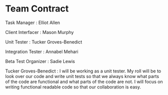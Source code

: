 # Team Contract

Task Manager : Elliot Allen

Client Interfacer : Mason Murphy

Unit Tester : Tucker Groves-Benedict

Integration Tester : Annabel Mehari

Beta Test Organizer : Sadie Lewis


Tucker Groves-Benedict : I will be working as a unit tester. My roll will be to look over our code and write unit tests so that we always know what parts of the 
code are functional and what parts of the code are not. I will focus on writing functional readable code so that our collaboration is easy.
